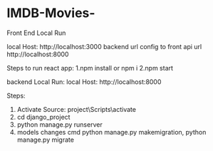 # IMDB-Movies-

Front End Local Run

local Host: http://localhost:3000
backend url config to front api url http://localhost:8000

Steps to run react app:
 1.npm install or npm i
 2.npm start
 
 backend Local Run:
 local Host: http://localhost:8000
 
 Steps:
 1. Activate Source: project\Scripts\activate
 2. cd django_project 
 3. python manage.py runserver
 4. models changes cmd python manage.py makemigration, python manage.py migrate
